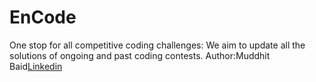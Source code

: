 # EnCode
One stop for all competitive coding challenges:
We aim to update all the solutions of ongoing and past coding contests.
Author:Muddhit Baid<a href="https://www.linkedin.com/in/mukulbaid63/">Linkedin</a>
